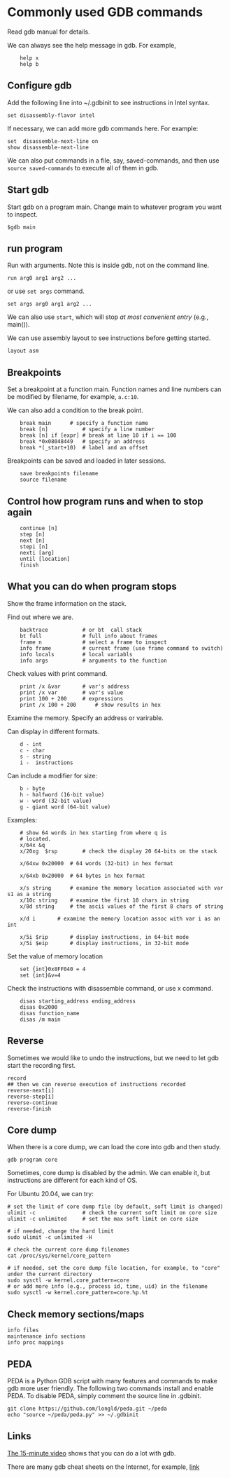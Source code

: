 # Commonly used GDB commands

Read gdb manual for details.

We can always see the help message in gdb. For example, 

```
    help x
    help b
```

## Configure gdb

Add the following line into ~/.gdbinit to see instructions in Intel syntax.

```
set disassembly-flavor intel
```

If necessary, we can add more gdb commands here. For example: 

```
set  disassemble-next-line on
show disassemble-next-line
```

We can also put commands in a file, say, saved-commands, and then use `source saved-commands` to execute all of them in gdb.

## Start gdb

Start gdb on a program main. Change main to whatever program
you want to inspect.

    $gdb main

## run program 
Run with arguments. Note this is inside gdb, not on the command line.

    run arg0 arg1 arg2 ...

or use `set args` command.

    set args arg0 arg1 arg2 ...

We can also use `start`, which will stop *at most convenient entry* (e.g., main()).

We can use assembly layout to see instructions before getting started.

    layout asm

## Breakpoints

Set a breakpoint at a function main. Function names and line numbers
can be modified by filename, for example, `a.c:10`.

We can also add a condition to the break point.

```
    break main		# specify a function name
    break [n]           # specify a line number
    break [n] if [expr] # break at line 10 if i == 100
    break *0x08048449	# specify an address
    break *(_start+10)  # label and an offset
```

Breakpoints can be saved and loaded in later sessions.

```
    save breakpoints filename
    source filename
```

## Control how program runs and when to stop again

```
    continue [n]
    step [n]
    next [n]
    stepi [n]
    nexti [arg]
    until [location]
    finish
```

## What you can do when program stops

Show the frame information on the stack.

Find out where we are.

```
    backtrace		    # or bt  call stack
    bt full             # full info about frames
    frame n             # select a frame to inspect  
    info frame          # current frame (use frame command to switch)
    info locals         # local variabls
    info args           # arguments to the function
```

Check values with print  command.

```
    print /x &var		# var's address
    print /x var		# var's value
    print 100 + 200		# expressions
    print /x 100 + 200		# show results in hex
```

Examine the memory. Specify an address or varirable.

Can display in different formats.

```
    d - int
    c - char 
    s - string
    i -  instructions
```

Can include a modifier for size:

```
    b - byte
    h - halfword (16-bit value)
    w - word (32-bit value)
    g - giant word (64-bit value)
```

Examples: 

```
    # show 64 words in hex starting from where q is
    # located.
    x/64x &q		
    x/20xg  $rsp        # check the display 20 64-bits on the stack

    x/64xw 0x20000	# 64 words (32-bit) in hex format

    x/64xb 0x20000	# 64 bytes in hex format

    x/s string	    # examine the memory location associated with var s1 as a string
    x/10c string    # examine the first 10 chars in string
    x/8d string     # the ascii values of the first 8 chars of string

    x/d i	    # examine the memory location assoc with var i as an int 

    x/5i $rip	    # display instructions, in 64-bit mode
    x/5i $eip	    # display instructions, in 32-bit mode
```
    
Set the value of memory location

```
    set {int}0x8FF040 = 4
    set {int}&v=4
```

Check the instructions with disassemble command, or use x command. 

```
    disas starting_address ending_address
    disas 0x2000 
    disas function_name
    disas /m main
```

## Reverse

Sometimes we would like to undo the instructions, but we need to let gdb start the recording first.

```
record
## then we can reverse execution of instructions recorded
reverse-next[i]
reverse-step[i]
reverse-continue
reverse-finish
```

## Core dump

When there is a core dump, we can load the core into gdb and then study.

```
gdb program core
```
Sometimes, core dump is disabled by the admin. We can enable it, but instructions are
different for each kind of OS.

For Ubuntu 20.04, we can try:

```
# set the limit of core dump file (by default, soft limit is changed)
ulimit -c               # check the current soft limit on core size
ulimit -c unlimited     # set the max soft limit on core size

# if needed, change the hard limit
sudo ulimit -c unlimited -H

# check the current core dump filenames
cat /proc/sys/kernel/core_pattern

# if needed, set the core dump file location, for example, to "core" under the current directory
sudo sysctl -w kernel.core_pattern=core
# or add more info (e.g., process id, time, uid) in the filename
sudo sysctl -w kernel.core_pattern=core.%p.%t 
```

## Check memory sections/maps

```
info files
maintenance info sections 
info proc mappings
```

## PEDA

PEDA is a Python GDB script with many features and commands to make gdb more
user friendly.  The following two commands install and enable PEDA. To disable
PEDA, simply comment the source line in .gdbinit.

    git clone https://github.com/longld/peda.git ~/peda
    echo "source ~/peda/peda.py" >> ~/.gdbinit

## Links

[The 15-minute video](https://www.youtube.com/watch?v=PorfLSr3DDI) 
shows that you can do a lot with gdb. 

There are many gdb cheat sheets on the Internet, for example, 
[link](https://cs-uob.github.io/COMS20012/materials/lecture1/GDBCheatSheet.pdf)

